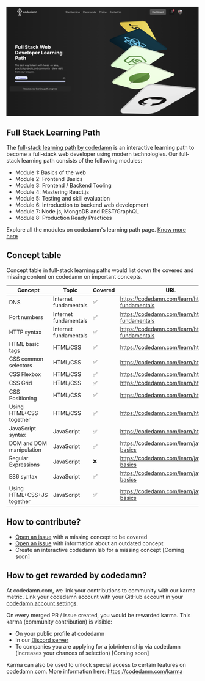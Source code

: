 !['fullstack learning path'](./assets/hero.png)

## Full Stack Learning Path

The [full-stack learning path by codedamn](https://codedamn.com/learning-paths/fullstack) is an interactive learning path to become a full-stack web developer using modern technologies. Our full-stack learning path consists of the following modules:

-   Module 1: Basics of the web
-   Module 2: Frontend Basics
-   Module 3: Frontend / Backend Tooling
-   Module 4: Mastering React.js
-   Module 5: Testing and skill evaluation
-   Module 6: Introduction to backend web development
-   Module 7: Node.js, MongoDB and REST/GraphQL
-   Module 8: Production Ready Practices

Explore all the modules on codedamn's learning path page. [Know more here](https://codedamn.com/learning-paths/fullstack)

## Concept table

Concept table in full-stack learning paths would list down the covered and missing content on codedamn on important concepts.

| Concept                    | Topic                 | Covered | URL                                          | Outdated |
| -------------------------- | --------------------- | ------- | -------------------------------------------- | -------- |
| DNS                        | Internet fundamentals | ✅      | https://codedamn.com/learn/http-fundamentals | No       |
| Port numbers               | Internet fundamentals | ✅      | https://codedamn.com/learn/http-fundamentals | No       |
| HTTP syntax                | Internet fundamentals | ✅      | https://codedamn.com/learn/http-fundamentals | No       |
| HTML basic tags            | HTML/CSS              | ✅      | https://codedamn.com/learn/html-css          | No       |
| CSS common selectors       | HTML/CSS              | ✅      | https://codedamn.com/learn/html-css          | No       |
| CSS Flexbox                | HTML/CSS              | ✅      | https://codedamn.com/learn/html-css          | No       |
| CSS Grid                   | HTML/CSS              | ✅      | https://codedamn.com/learn/html-css          | No       |
| CSS Positioning            | HTML/CSS              | ✅      | https://codedamn.com/learn/html-css          | No       |
| Using HTML+CSS together    | HTML/CSS              | ✅      | https://codedamn.com/learn/html-css          | No       |
| JavaScript syntax          | JavaScript            | ✅      | https://codedamn.com/learn/html-css          | No       |
| DOM and DOM manipulation   | JavaScript            | ✅      | https://codedamn.com/learn/javascript-basics | No       |
| Regular Expressions        | JavaScript            | ❌      | https://codedamn.com/learn/javascript-basics | -        |
| ES6 syntax                 | JavaScript            | ✅      | https://codedamn.com/learn/javascript-basics | No       |
| Using HTML+CSS+JS together | JavaScript            | ✅      | https://codedamn.com/learn/javascript-basics | No       |

## How to contribute?

-   [Open an issue](https://github.com/codedamn/fullstack-learning-path/issues/new) with a missing concept to be covered
-   [Open an issue](https://github.com/codedamn/fullstack-learning-path/issues/new) with information about an outdated concept
-   Create an interactive codedamn lab for a missing concept [Coming soon]

## How to get rewarded by codedamn?

At codedamn.com, we link your contributions to community with our karma metric. Link your codedamn account with your GitHub account in your [codedamn account settings](https://codedamn.com/settings).

On every merged PR / issue created, you would be rewarded karma. This karma (community contribution) is visible:

-   On your public profile at codedamn
-   In our [Discord server](https://cdm.sh/discord)
-   To companies you are applying for a job/internship via codedamn (increases your chances of selection) [Coming soon]

Karma can also be used to unlock special access to certain features on codedamn.com. More information here: https://codedamn.com/karma
